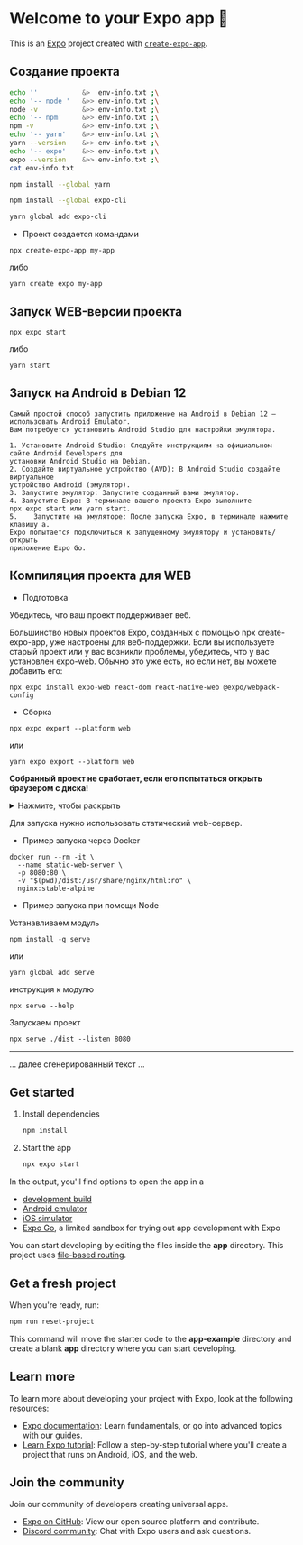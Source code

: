 # Welcome to your Expo app 👋

This is an [Expo](https://expo.dev) project created with [`create-expo-app`](https://www.npmjs.com/package/create-expo-app).

## Создание проекта

```bash
echo ''           &>  env-info.txt ;\
echo '-- node '   &>> env-info.txt ;\
node -v           &>> env-info.txt ;\
echo '-- npm'     &>> env-info.txt ;\
npm -v            &>> env-info.txt ;\
echo '-- yarn'    &>> env-info.txt ;\
yarn --version    &>> env-info.txt ;\
echo '-- expo'    &>> env-info.txt ;\
expo --version    &>> env-info.txt ;\
cat env-info.txt
```
```bash
npm install --global yarn
```

```bash
npm install --global expo-cli
```
```bash
yarn global add expo-cli
```

* Проект создается командами

```shell
npx create-expo-app my-app
```
либо
```shell
yarn create expo my-app
```

## Запуск WEB-версии проекта
```shell
npx expo start
```
либо
```shell
yarn start
```

## Запуск на Android в Debian 12

```text
Самый простой способ запустить приложение на Android в Debian 12 — использовать Android Emulator. 
Вам потребуется установить Android Studio для настройки эмулятора.

1. Установите Android Studio: Следуйте инструкциям на официальном сайте Android Developers для 
установки Android Studio на Debian.
2. Создайте виртуальное устройство (AVD): В Android Studio создайте виртуальное 
устройство Android (эмулятор).
3. Запустите эмулятор: Запустите созданный вами эмулятор.
4. Запустите Expo: В терминале вашего проекта Expo выполните 
npx expo start или yarn start.
5.    Запустите на эмуляторе: После запуска Expo, в терминале нажмите клавишу a. 
Expo попытается подключиться к запущенному эмулятору и установить/открыть 
приложение Expo Go.
```

## Компиляция проекта для WEB

* Подготовка

Убедитесь, что ваш проект поддерживает веб.

Большинство новых проектов Expo, созданных с помощью npx create-expo-app, уже 
настроены для веб-поддержки. 
Если вы используете старый проект или у вас возникли проблемы, убедитесь, что у вас 
установлен expo-web. 
Обычно это уже есть, но если нет, вы можете добавить его:
```shell
npx expo install expo-web react-dom react-native-web @expo/webpack-config
```

* Сборка


```shell
npx expo export --platform web
```
или
```shell
yarn expo export --platform web
```

**Собранный проект не сработает, если его попытаться открыть браузером с диска!**

<details>
  <summary>Нажмите, чтобы раскрыть</summary>
   @TODO: добавить описание почему не получится открыть проект с диска.
</details>

Для запуска нужно использовать статический web-сервер.  

* Пример запуска через Docker
```shell
docker run --rm -it \
  --name static-web-server \
  -p 8080:80 \
  -v "$(pwd)/dist:/usr/share/nginx/html:ro" \
  nginx:stable-alpine
```

* Пример запуска при помощи Node 

Устанавливаем модуль
```shell
npm install -g serve
```
или
```shell
yarn global add serve
```

инструкция к модулю
```shell
npx serve --help
```

Запускаем проект
```shell
npx serve ./dist --listen 8080
```

---

... далее сгенерированный текст ...

## Get started

1. Install dependencies

   ```bash
   npm install
   ```

2. Start the app

   ```bash
   npx expo start
   ```

In the output, you'll find options to open the app in a

- [development build](https://docs.expo.dev/develop/development-builds/introduction/)
- [Android emulator](https://docs.expo.dev/workflow/android-studio-emulator/)
- [iOS simulator](https://docs.expo.dev/workflow/ios-simulator/)
- [Expo Go](https://expo.dev/go), a limited sandbox for trying out app development with Expo

You can start developing by editing the files inside the **app** directory. This project uses [file-based routing](https://docs.expo.dev/router/introduction).

## Get a fresh project

When you're ready, run:

```bash
npm run reset-project
```

This command will move the starter code to the **app-example** directory and create a blank **app** directory where you can start developing.

## Learn more

To learn more about developing your project with Expo, look at the following resources:

- [Expo documentation](https://docs.expo.dev/): Learn fundamentals, or go into advanced topics with our [guides](https://docs.expo.dev/guides).
- [Learn Expo tutorial](https://docs.expo.dev/tutorial/introduction/): Follow a step-by-step tutorial where you'll create a project that runs on Android, iOS, and the web.

## Join the community

Join our community of developers creating universal apps.

- [Expo on GitHub](https://github.com/expo/expo): View our open source platform and contribute.
- [Discord community](https://chat.expo.dev): Chat with Expo users and ask questions.
